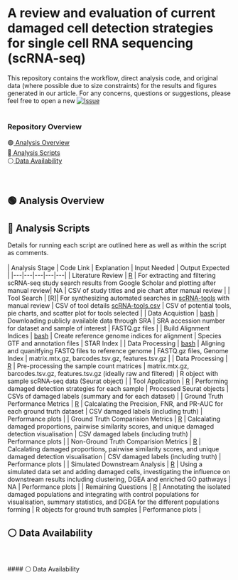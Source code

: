 # A review and evaluation of current damaged cell detection strategies for single cell RNA sequencing (scRNA-seq)

This repository contains the workflow, direct analysis code, and original data (where possible due to size constraints) for the results and figures generated in our article. For any concerns, questions or suggestions, please feel free to open a new  [![Issue](https://img.shields.io/badge/Issues-blue?style=flat&logo=github)](https://github.com/AlicenJoyHenning/DamageToolReviewArticle/issues)
<br>
<br>


### Repository Overview
🟢[  Analysis Overview](#-analysis-overview) <br> 
🔵[  Analysis Scripts](#-analysis-scripts) <br>
⚪[  Data Availability](#-data-availability)   

<br>


## 🟢 Analysis Overview

## 🔵 Analysis Scripts
Details for running each script are outlined here as well as within the script as comments.
<br>
<br>
| Analysis Stage | Code Link | Explanation | Input Needed | Output Expected |
|---|---|---|---|---|
| Literature Review | [R](https://github.com/AlicenJoyHenning/bioinformatics/blob/main/R/paper_cellQC.rmd) | For extracting and filtering scRNA-seq study search results from Google Scholar and plotting after manual review| NA | CSV of study titles and pie chart after manual review |
| Tool Search | [R]| For synthesizing automated searches in [scRNA-tools](https://www.scrna-tools.org/) with manual review | CSV of tool details [scRNA-tools.csv]() | CSV of potential tools, pie charts, and scatter plot for tools selected |
| Data Acquistion | [bash](SRA) | Downloading publicly available data through SRA | SRA accession number for dataset and sample of interest | FASTQ.gz files | 
| Build Alignment Indices | [bash](STAR) | Create reference genome indices for alignment | Species GTF and annotation files | STAR Index | 
| Data Processing | [bash](STARsolo) | Aligning and quanitfying FASTQ files to reference genome | FASTQ.gz files, Genome Index | matrix.mtx.gz, barcodes.tsv.gz, features.tsv.gz | 
| Data Processing | [R](Seurat) | Pre-processing the sample count matrices | matrix.mtx.gz, barcodes.tsv.gz, features.tsv.gz (ideally raw and filtered) | R object with sample scRNA-seq data (Seurat object) | 
| Tool Application | [R](Seurat) | Performing damaged detection strategies for each sample | Processed Seurat objects | CSVs of damaged labels (summary and for each dataset) | 
| Ground Truth Performance Metrics | [R](Seurat) | Calcalating the Precision, FNR, and PR-AUC for each ground truth dataset | CSV damaged labels (including truth) | Performance plots | 
| Ground Truth Comparision Metrics | [R](Seurat) | Calcalating damaged proportions, pairwise similarity scores, and unique damaged detection visualisation | CSV damaged labels (including truth) | Performance plots | 
| Non-Ground Truth Comparision Metrics | [R](Seurat) | Calcalating damaged proportions, pairwise similarity scores, and unique damaged detection visualisation | CSV damaged labels (including truth) | Performance plots | 
| Simulated Downstream Analysis | [R](Seurat) | Using a simulated data set and adding damaged cells, investigating the influence on downstream results including clustering, DGEA and enriched GO pathways | NA | Performance plots | 
| Remaining Questions | [R](Seurat) | Annotating the isolated damaged populations and integrating with control populations for visualisation, summary statistics, and DGEA for the different populations forming | R objects for ground truth samples | Performance plots | 

## ⚪ Data Availability   

<br>
<br>
#### ⚪ Data Availability



